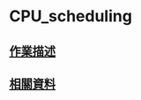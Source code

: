 CPU_scheduling
=========
[作業描述](https://hackmd.io/@Cycatz/HyhStPHHj#Assignment-2-Scheduling-Policy-Demonstration-Program)
-------
[相關資料](https://www.notion.so/468ae3192c304dfea039f3776316b288#21089abf111845968cc338387874f1e0 "Notion筆記")
----------
